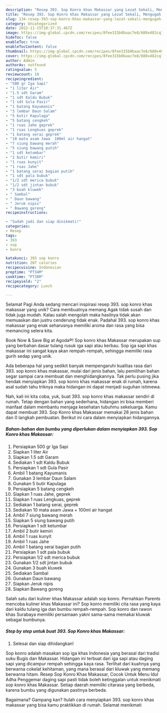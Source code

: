 ```yaml
---
description: "Resep 393. Sop Konro khas Makassar yang Lezat Sekali, Mengugah Selera"
title: "Resep 393. Sop Konro khas Makassar yang Lezat Sekali, Mengugah Selera"
slug: 134-resep-393-sop-konro-khas-makassar-yang-lezat-sekali-mengugah-selera
category: Uncategorized
date: 2022-11-15T10:37:31.467Z
image: https://img-global.cpcdn.com/recipes/8fee315b0baac7e8/680x482cq70/393-sop-konro-khas-makassar-foto-resep-utama.jpg
hideToc: false
enableToc: true
enableTocContent: false
thumbnail: https://img-global.cpcdn.com/recipes/8fee315b0baac7e8/680x482cq70/393-sop-konro-khas-makassar-foto-resep-utama.jpg
cover: https://img-global.cpcdn.com/recipes/8fee315b0baac7e8/680x482cq70/393-sop-konro-khas-makassar-foto-resep-utama.jpg
author: Admin
authorAv: notfound
ratingvalue: 5
reviewcount: 10
recipeingredient:
- "500 gr Iga Sapi"
- "1 liter Air"
- "1.5 sdt Garam"
- "1 sdt Kaldu Bubuk"
- "1 sdt Gula Pasir"
- "1 batang Kayumanis"
- "3 lembar Daun Salam"
- "5 butir Kapulaga"
- "5 batang cengkeh"
- "1 ruas Jahe geprek"
- "1 ruas Lengkuas geprek"
- "1 batang serai geprek"
- "10 mata asam Jawa  100ml air hangat"
- "7 siung bawang merah"
- "5 siung bawang putih"
- "1 sdt ketumbar"
- "2 butir kemiri"
- "1 ruas kunyit"
- "1 ruas Jahe"
- "1 batang serai bagian putih"
- "1 sdt pala bubuk"
- "1/2 sdt merica bubuk"
- "1/2 sdt jintan bubuk"
- "3 buah kluwek"
- " Sambal"
- " Daun bawang"
- " Jeruk nipis"
- " Bawang goreng"
recipeinstructions:

- "Sudah jadi dan siap dinikmati!"
categories:
- Resep
tags:
- 393
- sop
- konro

katakunci: 393 sop konro 
nutrition: 207 calories
recipecuisine: Indonesian
preptime: "PT34M"
cooktime: "PT38M"
recipeyield: "2"
recipecategory: Lunch

---
```



Selamat Pagi Anda sedang mencari inspirasi resep 393. sop konro khas makassar yang unik? Cara membuatnya memang Agak tidak susah dan tidak juga mudah. Kalau salah mengolah maka hasilnya tidak akan memuaskan dan justru cenderung tidak enak. Padahal 393. sop konro khas makassar yang enak seharusnya memiliki aroma dan rasa yang bisa memancing selera kita.


Book Now &amp; Save Big at Agoda®! Sop konro khas Makassar merupakan sup yang berbahan dasar tulang rusuk iga sapi atau kerbau. Sop iga sapi khas makassar ini sangat kaya akan rempah-rempah, sehingga memiliki rasa gurih sedap yang unik.

Ada beberapa hal yang sedikit banyak mempengaruhi kualitas rasa dari 393. sop konro khas makassar, mulai dari jenis bahan, lalu pemilihan bahan segar sampai cara membuat dan menghidangkannya. Tak perlu pusing jika hendak menyiapkan 393. sop konro khas makassar enak di rumah, karena asal sudah tahu triknya maka hidangan ini dapat menjadi suguhan istimewa.


Nah, kali ini kita coba, yuk, buat 393. sop konro khas makassar sendiri di rumah. Tetap dengan bahan yang sederhana, hidangan ini bisa memberi manfaat dalam membantu menjaga kesehatan tubuhmu sekeluarga. Kamu dapat membuat 393. Sop Konro khas Makassar memakai 28 jenis bahan dan 0 langkah pembuatan. Berikut ini cara dalam menyiapkan hidangannya.

<!--inarticleads1-->

##### Bahan-bahan dan bumbu yang diperlukan dalam menyiapkan 393. Sop Konro khas Makassar:

1. Persiapkan 500 gr Iga Sapi
1. Siapkan 1 liter Air
1. Siapkan 1.5 sdt Garam
1. Sediakan 1 sdt Kaldu Bubuk
1. Persiapkan 1 sdt Gula Pasir
1. Ambil 1 batang Kayumanis
1. Gunakan 3 lembar Daun Salam
1. Gunakan 5 butir Kapulaga
1. Persiapkan 5 batang cengkeh
1. Siapkan 1 ruas Jahe, geprek
1. Siapkan 1 ruas Lengkuas, geprek
1. Sediakan 1 batang serai, geprek
1. Sediakan 10 mata asam Jawa + 100ml air hangat
1. Ambil 7 siung bawang merah
1. Siapkan 5 siung bawang putih
1. Persiapkan 1 sdt ketumbar
1. Ambil 2 butir kemiri
1. Ambil 1 ruas kunyit
1. Ambil 1 ruas Jahe
1. Ambil 1 batang serai bagian putih
1. Persiapkan 1 sdt pala bubuk
1. Persiapkan 1/2 sdt merica bubuk
1. Gunakan 1/2 sdt jintan bubuk
1. Gunakan 3 buah kluwek
1. Sediakan  Sambal
1. Gunakan  Daun bawang
1. Siapkan  Jeruk nipis
1. Siapkan  Bawang goreng


Salah satu dari kuliner khas Makassar adalah sop konro. Pernahkan Parents mencoba kuliner khas Makassar ini? Sop konro memiliki cita rasa yang kaya dari kaldu tulang iga dan bumbu rempah-rempah. Sop konro dan rawon khas Surabaya memiliki persamaan yakni sama-sama memakai kluwak sebagai bumbunya. 

<!--inarticleads2-->

##### Step by step untuk buat 393. Sop Konro khas Makassar:


1. Selesai dan siap dihidangkan!

Sop konro adalah masakan sop iga khas Indonesia yang berasal dari tradisi suku Bugis dan Makassar. Hidangan ini terbuat dari iga sapi atau daging sapi yang dicampur rempah sehingga kaya rasa. Terlihat dari kuahnya yang berwarna cokelat kehitaman, yang mana berasal dari kluwak yang memang berwarna hitam. Resep Sop Konro Khas Makassar, Cocok Untuk Menu Idul Adha Penggemar daging sapi pasti tidak boleh ketinggalan untuk menikmati sop konro khas Makassar. Setiap daerah memiliki citarasa yang berbeda, karena bumbu yang digunakan pastinya berbeda. 

Bagaimana? Gampang kan? Itulah cara menyiapkan 393. sop konro khas makassar yang bisa kamu praktikkan di rumah. Selamat menikmati
